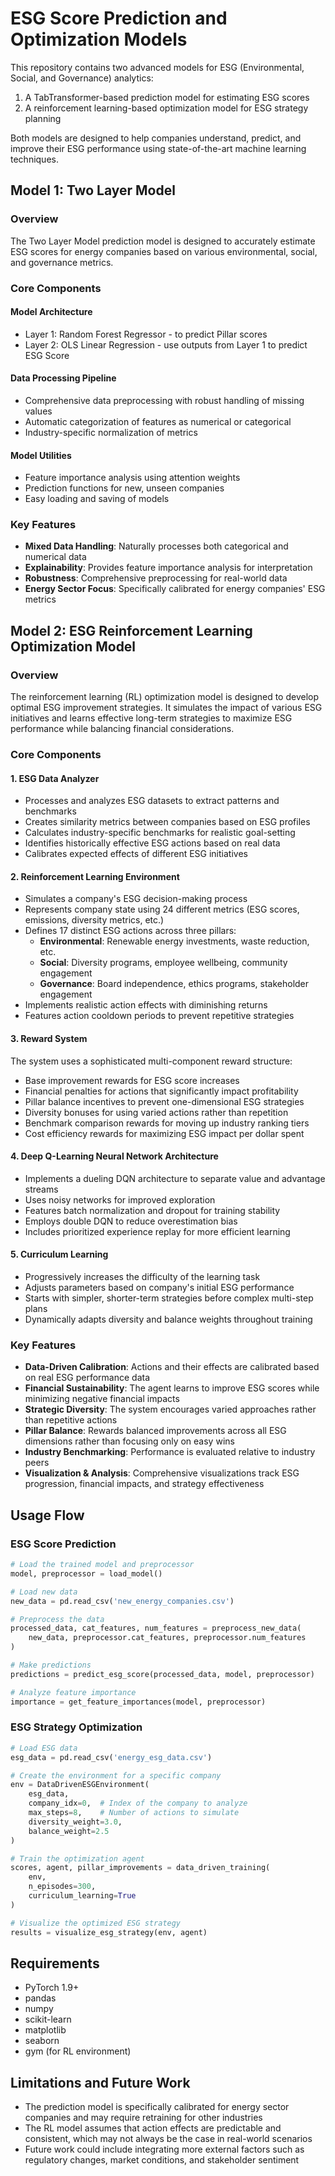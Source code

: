 # ESG Score Prediction and Optimization Models

This repository contains two advanced models for ESG (Environmental, Social, and Governance) analytics:
1. A TabTransformer-based prediction model for estimating ESG scores
2. A reinforcement learning-based optimization model for ESG strategy planning

Both models are designed to help companies understand, predict, and improve their ESG performance using state-of-the-art machine learning techniques.

## Model 1: Two Layer Model

### Overview

The Two Layer Model prediction model is designed to accurately estimate ESG scores for energy companies based on various environmental, social, and governance metrics.

### Core Components

#### Model Architecture
- Layer 1: Random Forest Regressor - to predict Pillar scores
- Layer 2: OLS Linear Regression - use outputs from Layer 1 to predict ESG Score

#### Data Processing Pipeline
- Comprehensive data preprocessing with robust handling of missing values
- Automatic categorization of features as numerical or categorical
- Industry-specific normalization of metrics

#### Model Utilities
- Feature importance analysis using attention weights
- Prediction functions for new, unseen companies
- Easy loading and saving of models

### Key Features

- **Mixed Data Handling**: Naturally processes both categorical and numerical data
- **Explainability**: Provides feature importance analysis for interpretation
- **Robustness**: Comprehensive preprocessing for real-world data
- **Energy Sector Focus**: Specifically calibrated for energy companies' ESG metrics

## Model 2: ESG Reinforcement Learning Optimization Model

### Overview

The reinforcement learning (RL) optimization model is designed to develop optimal ESG improvement strategies. It simulates the impact of various ESG initiatives and learns effective long-term strategies to maximize ESG performance while balancing financial considerations.

### Core Components

#### 1. ESG Data Analyzer
- Processes and analyzes ESG datasets to extract patterns and benchmarks
- Creates similarity metrics between companies based on ESG profiles
- Calculates industry-specific benchmarks for realistic goal-setting
- Identifies historically effective ESG actions based on real data
- Calibrates expected effects of different ESG initiatives

#### 2. Reinforcement Learning Environment
- Simulates a company's ESG decision-making process
- Represents company state using 24 different metrics (ESG scores, emissions, diversity metrics, etc.)
- Defines 17 distinct ESG actions across three pillars:
  - **Environmental**: Renewable energy investments, waste reduction, etc.
  - **Social**: Diversity programs, employee wellbeing, community engagement
  - **Governance**: Board independence, ethics programs, stakeholder engagement
- Implements realistic action effects with diminishing returns
- Features action cooldown periods to prevent repetitive strategies

#### 3. Reward System
The system uses a sophisticated multi-component reward structure:
- Base improvement rewards for ESG score increases
- Financial penalties for actions that significantly impact profitability
- Pillar balance incentives to prevent one-dimensional ESG strategies
- Diversity bonuses for using varied actions rather than repetition
- Benchmark comparison rewards for moving up industry ranking tiers
- Cost efficiency rewards for maximizing ESG impact per dollar spent

#### 4. Deep Q-Learning Neural Network Architecture
- Implements a dueling DQN architecture to separate value and advantage streams
- Uses noisy networks for improved exploration
- Features batch normalization and dropout for training stability
- Employs double DQN to reduce overestimation bias
- Includes prioritized experience replay for more efficient learning

#### 5. Curriculum Learning
- Progressively increases the difficulty of the learning task
- Adjusts parameters based on company's initial ESG performance
- Starts with simpler, shorter-term strategies before complex multi-step plans
- Dynamically adapts diversity and balance weights throughout training

### Key Features
- **Data-Driven Calibration**: Actions and their effects are calibrated based on real ESG performance data
- **Financial Sustainability**: The agent learns to improve ESG scores while minimizing negative financial impacts
- **Strategic Diversity**: The system encourages varied approaches rather than repetitive actions
- **Pillar Balance**: Rewards balanced improvements across all ESG dimensions rather than focusing only on easy wins
- **Industry Benchmarking**: Performance is evaluated relative to industry peers
- **Visualization & Analysis**: Comprehensive visualizations track ESG progression, financial impacts, and strategy effectiveness

## Usage Flow

### ESG Score Prediction

```python
# Load the trained model and preprocessor
model, preprocessor = load_model()

# Load new data
new_data = pd.read_csv('new_energy_companies.csv')

# Preprocess the data
processed_data, cat_features, num_features = preprocess_new_data(
    new_data, preprocessor.cat_features, preprocessor.num_features
)

# Make predictions
predictions = predict_esg_score(processed_data, model, preprocessor)

# Analyze feature importance
importance = get_feature_importances(model, preprocessor)
```

### ESG Strategy Optimization

```python
# Load ESG data
esg_data = pd.read_csv('energy_esg_data.csv')

# Create the environment for a specific company
env = DataDrivenESGEnvironment(
    esg_data,
    company_idx=0,  # Index of the company to analyze
    max_steps=8,    # Number of actions to simulate
    diversity_weight=3.0,
    balance_weight=2.5
)

# Train the optimization agent
scores, agent, pillar_improvements = data_driven_training(
    env,
    n_episodes=300,
    curriculum_learning=True
)

# Visualize the optimized ESG strategy
results = visualize_esg_strategy(env, agent)
```

## Requirements

- PyTorch 1.9+
- pandas
- numpy
- scikit-learn
- matplotlib
- seaborn
- gym (for RL environment)

## Limitations and Future Work

- The prediction model is specifically calibrated for energy sector companies and may require retraining for other industries
- The RL model assumes that action effects are predictable and consistent, which may not always be the case in real-world scenarios
- Future work could include integrating more external factors such as regulatory changes, market conditions, and stakeholder sentiment
